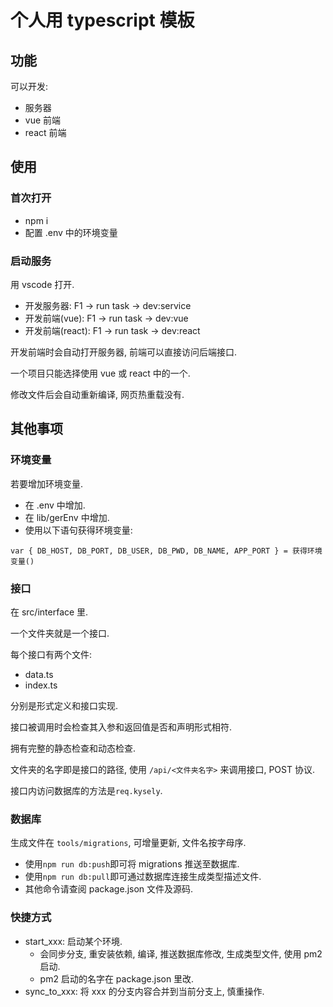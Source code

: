 # 个人用 typescript 模板

## 功能

可以开发:

- 服务器
- vue 前端
- react 前端

## 使用

### 首次打开

- npm i
- 配置 .env 中的环境变量

### 启动服务

用 vscode 打开.

- 开发服务器: F1 -> run task -> dev:service
- 开发前端(vue): F1 -> run task -> dev:vue
- 开发前端(react): F1 -> run task -> dev:react

开发前端时会自动打开服务器, 前端可以直接访问后端接口.

一个项目只能选择使用 vue 或 react 中的一个.

修改文件后会自动重新编译, 网页热重载没有.

## 其他事项

### 环境变量

若要增加环境变量.

- 在 .env 中增加.
- 在 lib/gerEnv 中增加.
- 使用以下语句获得环境变量:

```
var { DB_HOST, DB_PORT, DB_USER, DB_PWD, DB_NAME, APP_PORT } = 获得环境变量()
```

### 接口

在 src/interface 里.

一个文件夹就是一个接口.

每个接口有两个文件:

- data.ts
- index.ts

分别是形式定义和接口实现.

接口被调用时会检查其入参和返回值是否和声明形式相符.

拥有完整的静态检查和动态检查.

文件夹的名字即是接口的路径, 使用 `/api/<文件夹名字>` 来调用接口, POST 协议.

接口内访问数据库的方法是`req.kysely`.

### 数据库

生成文件在 `tools/migrations`, 可增量更新, 文件名按字母序.

- 使用`npm run db:push`即可将 migrations 推送至数据库.
- 使用`npm run db:pull`即可通过数据库连接生成类型描述文件.
- 其他命令请查阅 package.json 文件及源码.

### 快捷方式

- start_xxx: 启动某个环境.
  - 会同步分支, 重安装依赖, 编译, 推送数据库修改, 生成类型文件, 使用 pm2 启动.
  - pm2 启动的名字在 package.json 里改.
- sync_to_xxx: 将 xxx 的分支内容合并到当前分支上, 慎重操作.
